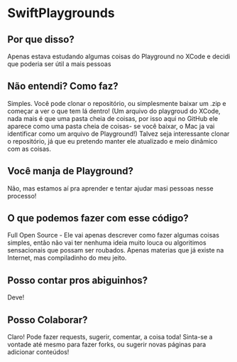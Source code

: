 # SwiftPlaygrounds

## Por que disso?
Apenas estava estudando algumas coisas do Playground no XCode e decidi que poderia ser útil a mais pessoas

## Não entendi? Como faz?
Simples.
Você pode clonar o repositório, ou simplesmente baixar um .zip e começar a ver o que tem lá dentro!
(Um arquivo do playgroud do XCode, nada mais é que uma pasta cheia de coisas, por isso aqui no GitHub ele aparece como uma pasta cheia de coisas- se você baixar, o Mac ja vai identificar como um arquivo de Playground!)
Talvez seja interessante clonar o repositório, já que eu pretendo manter ele atualizado e meio dinâmico com as coisas.

## Você manja de Playground?
Não, mas estamos aí pra aprender e tentar ajudar masi pessoas nesse processo!

## O que podemos fazer com esse código?
Full Open Source - Ele vai apenas descrever como fazer algumas coisas simples, então não vai ter nenhuma ideia muito louca ou algoritimos sensacionais que possam ser roubados. Apenas materias que já existe na Internet, mas compiladinho do meu jeito.

## Posso contar pros abiguinhos?
Deve!

## Posso Colaborar?
Claro!
Pode fazer requests, sugerir, comentar, a coisa toda!
Sinta-se a vontade até mesmo para fazer forks, ou sugerir novas páginas para adicionar conteúdos!


